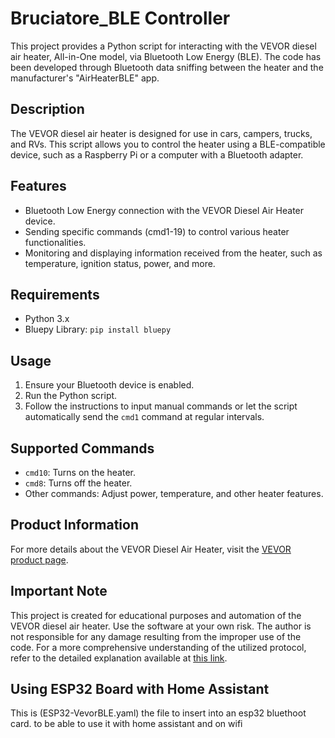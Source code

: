 # Bruciatore_BLE Controller

This project provides a Python script for interacting with the VEVOR diesel air heater, All-in-One model, via Bluetooth Low Energy (BLE). The code has been developed through Bluetooth data sniffing between the heater and the manufacturer's "AirHeaterBLE" app.

## Description

The VEVOR diesel air heater is designed for use in cars, campers, trucks, and RVs. This script allows you to control the heater using a BLE-compatible device, such as a Raspberry Pi or a computer with a Bluetooth adapter.

## Features

- Bluetooth Low Energy connection with the VEVOR Diesel Air Heater device.
- Sending specific commands (cmd1-19) to control various heater functionalities.
- Monitoring and displaying information received from the heater, such as temperature, ignition status, power, and more.

## Requirements

- Python 3.x
- Bluepy Library: `pip install bluepy`

## Usage

1. Ensure your Bluetooth device is enabled.
2. Run the Python script.
3. Follow the instructions to input manual commands or let the script automatically send the `cmd1` command at regular intervals.

## Supported Commands

- `cmd10`: Turns on the heater.
- `cmd8`: Turns off the heater.
- Other commands: Adjust power, temperature, and other heater features.

## Product Information

For more details about the VEVOR Diesel Air Heater, visit the [VEVOR product page](https://www.vevor.it/riscaldatore-aria-diesel-c_10321/vevor-riscaldatore-d-aria-diesel-all-in-one-per-auto-camper-camion-rv-12v-5kw-temperatura-regolabile-8-36-controllo-bluetooth-riscaldatore-da-parcheggio-per-auto-consumo-di-carburante-0-16-0-52l-h-p_010971160616).

## Important Note

This project is created for educational purposes and automation of the VEVOR diesel air heater. Use the software at your own risk. The author is not responsible for any damage resulting from the improper use of the code.
For a more comprehensive understanding of the utilized protocol, refer to the detailed explanation available at [this link](https://github.com/iotmaestro/vevor-heater-ble).

## Using ESP32 Board with Home Assistant
This is (ESP32-VevorBLE.yaml) the file to insert into an esp32 bluethoot card. to be able to use it with home assistant and on wifi
